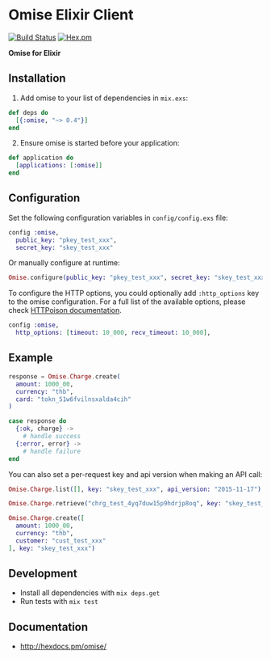 # Omise Elixir Client
[![Build Status](https://travis-ci.org/omise/omise-elixir.svg)](https://travis-ci.org/omise/omise-elixir)
[![Hex.pm](https://img.shields.io/hexpm/v/omise.svg?style=flat-square)](https://hex.pm/packages/omise)

**Omise for Elixir**

## Installation

  1. Add omise to your list of dependencies in `mix.exs`:

  ```elixir
  def deps do
    [{:omise, "~> 0.4"}]
  end
  ```

  2. Ensure omise is started before your application:

  ```elixir
  def application do
    [applications: [:omise]]
  end
  ```

## Configuration

Set the following configuration variables in `config/config.exs` file:

```elixir
config :omise,
  public_key: "pkey_test_xxx",
  secret_key: "skey_test_xxx"
```

Or manually configure at runtime:

```elixir
Omise.configure(public_key: "pkey_test_xxx", secret_key: "skey_test_xxx")
```

To configure the HTTP options, you could optionally add `:http_options` key to the omise configuration. For a full list of the available options, please check [HTTPoison documentation](https://github.com/edgurgel/httpoison).

```elixir
config :omise,
  http_options: [timeout: 10_000, recv_timeout: 10_000],
```

## Example

```elixir
response = Omise.Charge.create(
  amount: 1000_00,
  currency: "thb",
  card: "tokn_51w6fvilnsxalda4cih"
)

case response do
  {:ok, charge} ->
    # handle success
  {:error, error} ->
    # handle failure
end
```

You can also set a per-request key and api version when making an API call:

```elixir
Omise.Charge.list([], key: "skey_test_xxx", api_version: "2015-11-17")

Omise.Charge.retrieve("chrg_test_4yq7duw15p9hdrjp8oq", key: "skey_test_xxx")

Omise.Charge.create([
  amount: 1000_00,
  currency: "thb",
  customer: "cust_test_xxx"
], key: "skey_test_xxx")
```

## Development

- Install all dependencies with `mix deps.get`
- Run tests with `mix test`

## Documentation

 * http://hexdocs.pm/omise/
